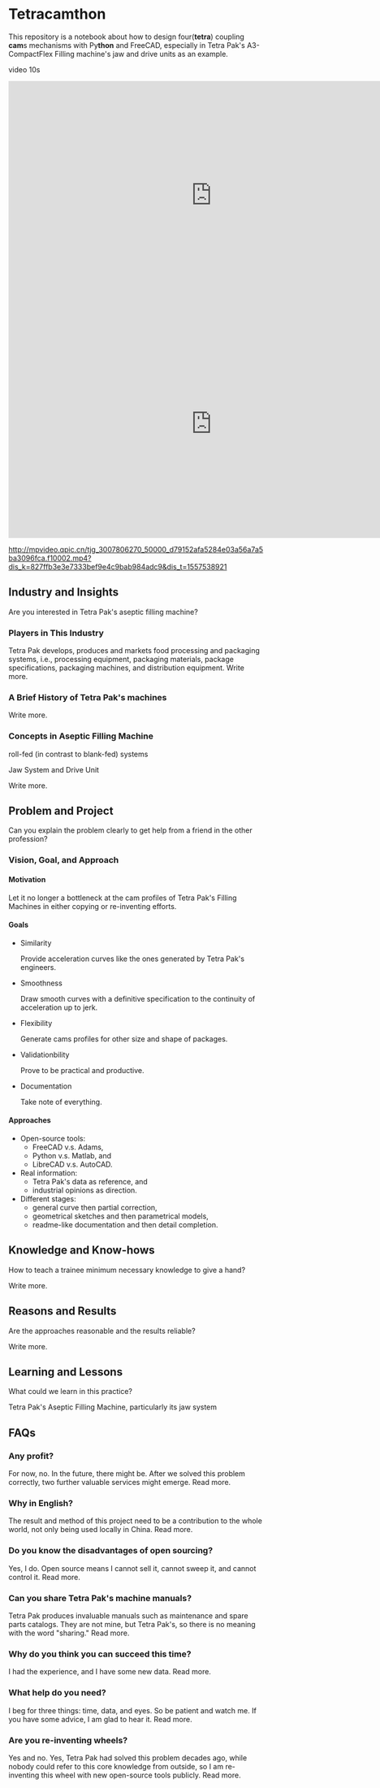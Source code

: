 # Tetracamthon

This repository is a notebook about how to design four(**tetra**) coupling 
**cam**s mechanisms with Py**thon** and FreeCAD, especially in Tetra Pak's 
A3-CompactFlex Filling machine's jaw and drive units as an example.

video 10s
<iframe 
    height=450 
    width=800 
    src="http://mpvideo.qpic.cn/tjg_3007806270_50000_d79152afa5284e03a56a7a5ba3096fca.f10002.mp4?dis_k=019959d960063e80571c99b5d1b4036d&dis_t=1557484926" 
    frameborder=0 
    allowfullscreen> </iframe>

<iframe 
    height=450 
    width=800 
    src="http://mpvideo.qpic.cn/tjg_3007806270_50000_d79152afa5284e03a56a7a5ba3096fca.f10002.mp4?dis_k=827ffb3e3e7333bef9e4c9bab984adc9&dis_t=1557538921" 
    frameborder=0 
    allowfullscreen> </iframe>

http://mpvideo.qpic.cn/tjg_3007806270_50000_d79152afa5284e03a56a7a5ba3096fca.f10002.mp4?dis_k=827ffb3e3e7333bef9e4c9bab984adc9&dis_t=1557538921



## Industry and Insights

Are you interested in Tetra Pak's aseptic filling machine?

### Players in This Industry

Tetra Pak develops, produces and markets food processing and packaging systems, i.e., processing equipment, packaging materials, package specifications, packaging machines, and distribution equipment. Write more.

### A Brief History of Tetra Pak's machines

Write more.

### Concepts in Aseptic Filling Machine

roll-fed (in contrast to blank-fed) systems

Jaw System and Drive Unit

Write more.

## Problem and Project

Can you explain the problem clearly to get help from a friend in the other profession?

### Vision, Goal, and Approach

#### Motivation

Let it no longer a bottleneck at the cam profiles of Tetra Pak's Filling Machines in either copying or re-inventing efforts.

#### Goals

- Similarity

  Provide acceleration curves like the ones generated by Tetra Pak's engineers.

- Smoothness

  Draw smooth curves with a definitive specification to the continuity of acceleration up to jerk.

- Flexibility

  Generate cams profiles for other size and shape of packages.

- Validationbility

  Prove to be practical and productive.

- Documentation

  Take note of everything.

#### Approaches

- Open-source tools: 
  - FreeCAD v.s. Adams,
  - Python v.s. Matlab, and
  - LibreCAD v.s. AutoCAD.
- Real information: 
  - Tetra Pak's data as reference, and
  - industrial opinions as direction.
- Different stages: 
  - general curve then partial correction, 
  - geometrical sketches and then parametrical models, 
  - readme-like documentation and then detail completion. 

## Knowledge and Know-hows

How to teach a trainee minimum necessary knowledge to give a hand?

Write more.

## Reasons and Results

Are the approaches reasonable and the results reliable?

Write more.

## Learning and Lessons

What could we learn in this practice?

Tetra Pak's Aseptic Filling Machine, particularly its jaw system

## FAQs

### Any profit? 

For now, no. In the future, there might be. After we solved this problem correctly, two further valuable services might emerge. Read more.

### Why in English?

The result and method of this project need to be a contribution to the whole world, not only being used locally in China. Read more.

### Do you know the disadvantages of open sourcing?

Yes, I do. Open source means I cannot sell it, cannot sweep it, and cannot control it. Read more.

### Can you share Tetra Pak's machine manuals?

Tetra Pak produces invaluable manuals such as maintenance and spare parts catalogs. They are not mine, but Tetra Pak's, so there is no meaning with the word "sharing." Read more.

### Why do you think you can succeed this time?

I had the experience, and I have some new data. Read more.

### What help do you need?

I beg for three things: time, data, and eyes. So be patient and watch me. If you have some advice, I am glad to hear it. Read more.

### Are you re-inventing wheels?

Yes and no. Yes, Tetra Pak had solved this problem decades ago, while nobody could refer to this core knowledge from outside, so I am re-inventing this wheel with new open-source tools publicly. Read more.
